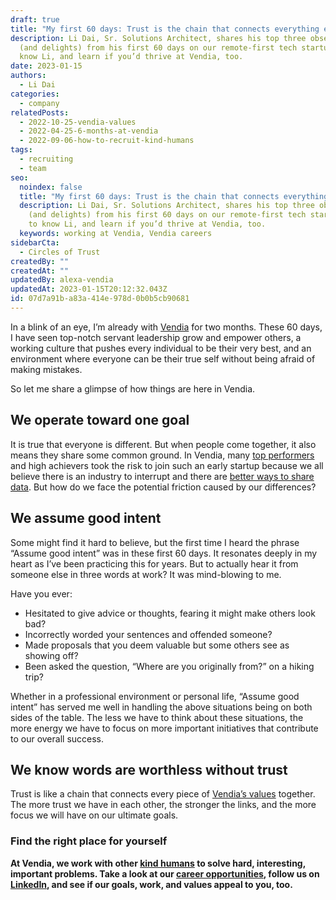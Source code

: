 ```yaml
---
draft: true
title: "My first 60 days: Trust is the chain that connects everything else"
description: Li Dai, Sr. Solutions Architect, shares his top three observations
  (and delights) from his first 60 days on our remote-first tech startup. Get to
  know Li, and learn if you’d thrive at Vendia, too.
date: 2023-01-15
authors:
  - Li Dai
categories:
  - company
relatedPosts:
  - 2022-10-25-vendia-values
  - 2022-04-25-6-months-at-vendia
  - 2022-09-06-how-to-recruit-kind-humans
tags:
  - recruiting
  - team
seo:
  noindex: false
  title: "My first 60 days: Trust is the chain that connects everything else"
  description: Li Dai, Sr. Solutions Architect, shares his top three observations
    (and delights) from his first 60 days on our remote-first tech startup. Get
    to know Li, and learn if you’d thrive at Vendia, too.
  keywords: working at Vendia, Vendia careers
sidebarCta:
  - Circles of Trust
createdBy: ""
createdAt: ""
updatedBy: alexa-vendia
updatedAt: 2023-01-15T20:12:32.043Z
id: 07d7a91b-a83a-414e-978d-0b0b5cb90681
---
```


In a blink of an eye, I’m already with [Vendia](https://www.vendia.com/about) for two months. These 60 days, I have seen top-notch servant leadership grow and empower others, a working culture that pushes every individual to be their very best, and an environment where everyone can be their true self without being afraid of making mistakes.

So let me share a glimpse of how things are here in Vendia.



## We operate toward one goal

It is true that everyone is different. But when people come together, it also means they share some common ground. In Vendia, many [top performers](https://www.linkedin.com/company/vendiahq/people/) and high achievers took the risk to join such an early startup because we all believe there is an industry to interrupt and there are [better ways to share data](http://vendia.com/product). But how do we face the potential friction caused by our differences?

## We assume good intent

Some might find it hard to believe, but the first time I heard the phrase “Assume good intent” was in these first 60 days. It resonates deeply in my heart as I’ve been practicing this for years. But to actually hear it from someone else in three words at work? It was mind-blowing to me. 

Have you ever:

- Hesitated to give advice or thoughts, fearing it might make others look bad?
- Incorrectly worded your sentences and offended someone?
- Made proposals that you deem valuable but some others see as showing off?
- Been asked the question, “Where are you originally from?” on a hiking trip?

Whether in a professional environment or personal life, “Assume good intent” has served me well in handling the above situations being on both sides of the table. The less we have to think about these situations, the more energy we have to focus on more important initiatives that contribute to our overall success.

## We know words are worthless without trust

Trust is like a chain that connects every piece of [Vendia’s values](https://www.vendia.com/blog/vendia-values) together. The more trust we have in each other, the stronger the links, and the more focus we will have on our ultimate goals. 

### Find the right place for yourself

**At Vendia, we work with other [kind humans](https://www.vendia.com/kind-humans) to solve hard, interesting, important problems. Take a look at our [career opportunities](https://www.vendia.com/careers), follow us on [LinkedIn](https://www.linkedin.com/company/vendiahq/), and see if our goals, work, and values appeal to you, too.**
